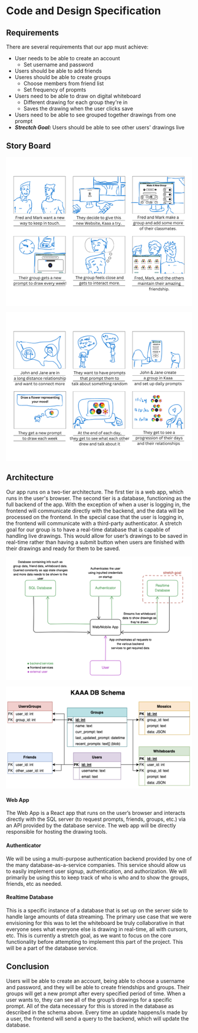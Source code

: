 # Code and Design Specification
## Requirements
There are several requirements that our app must achieve:
- User needs to be able to create an account
    - Set username and password
- Users should be able to add friends
- Useres should be able to create groups
    - Choose members from friend list
    - Set frequency of propmts
- Users need to be able to draw on digital whiteboard
    - Different drawing for each group they're in
    - Saves the drawing when the user clicks save
- Users need to be able to see grouped together drawings from one prompt
- ***Strectch Goal:*** Users should be able to see other users' drawings live

## Story Board
![Story 1](./images/1.png)

![Story 2](./images/2.png)

## Architecture
Our app runs on a two-tier architecture. The first tier is a web app, which runs in the user's browser. The second tier is a database, functioning as the full backend of the app. With the exception of when a user is logging in, the frontend will communicate directly with the backend, and the data will be processed on the frontend. In the special case that the user is logging in, the frontend will communicate with a third-party authenticator. A stretch goal for our group is to have a real-time database that is capable of handling live drawings. This would allow for user’s drawings to be saved in real-time rather than having a submit button when users are finished with their drawings and ready for them to be saved.

![Architecture diagram](./images/architecture.png)

![Database schema](./images/schema.png)

#### Web App
The Web App is a React app that runs on the user’s browser and interacts directly with the SQL server (to request prompts, friends, groups, etc.) via an API provided by the database service. The web app will be directly responsible for hosting the drawing tools.

#### Authenticator
We will be using a multi-purpose authentication backend provided by one of the many database-as-a-service companies. This service should allow us to easily implement user signup, authentication, and authorization. We will primarily be using this to keep track of who is who and to show the groups, friends, etc as needed. 

#### Realtime Database
This is a specific instance of a database that is set up on the server side to handle large amounts of data streaming. The primary use case that we were envisioning for this was to let the whiteboard be truly collaborative in that everyone sees what everyone else is drawing in real-time, all with cursors, etc. This is currently a stretch goal, as we want to focus on the core functionality before attempting to implement this part of the project. This will be a part of the database service.

## Conclusion
Users will be able to create an account, being able to choose a username and password, and they will be able to create friendships and groups. Their groups will get a new prompt after every specified period of time. When a user wants to, they can see all of the group’s drawings for a specific prompt. All of the data necessary for this is stored in the database as described in the schema above. Every time an update happens/is made by a user, the frontend will send a query to the backend, which will update the database.